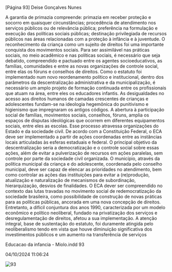 [Página 93]
Deise Gonçalves Nunes

A garantia de primazia compreende: primazia em receber
proteção e socorro em quaisquer circunstâncias; procedência
de atendimento nos serviços públicos ou de relevância
pública; preferência na formulação e execução das
políticas sociais públicas; destinação privilegiada de
recursos públicos nas áreas relacionadas com a proteção
à infância e à juventude.
O reconhecimento da criança como um sujeito de direitos foi uma
importante conquista dos movimentos sociais. Para ser assimilável nas
práticas sociais, no meio acadêmico e nas políticas sociais, é necessário
que seja debatido, compreendido e pactuado entre os agentes socioeducativos, as famílias, comunidades e entre as novas organizações de
controle social, entre elas os fóruns e conselhos de direitos. Como o
estatuto foi implementado num novo reordenamento político e institucional, dentro dos parâmetros da descentralização administrativa e
da municipalização, é necessário um amplo projeto de formação continuada entre os profissionais que atuam na área, entre eles os educadores infantis. As desigualdades no acesso aos direitos humanos de
camadas crescentes de crianças e adolescentes fundam-se na ideologia
hegemônica do punitivismo e higienismo que impregnaram os antigos
códigos. A abertura à participação social de famílias, movimentos
sociais, conselhos, fóruns, amplia os espaços de disputas ideológicas
que ocorrem em diferentes equipamentos sociais, entre eles as escolas.
Esse processo atravessa organizações do Estado e da sociedade civil.
De acordo com a Constituição Federal, o ECA deve ser implementado
a partir de ações coordenadas entre as instâncias locais articuladas às
esferas estaduais e federal. O principal objetivo da descentralização
seria a democratização e o controle social sobre essas ações, além de
evitar a pulverização de recursos em ações paralelas, sem controle por
parte da sociedade civil organizada. O município, através da política
municipal da criança e do adolescente, coordenada pelo conselho municipal, deve ser capaz de elencar as prioridades no atendimento, bem
como controlar as ações das instituições para evitar a (re)produção,
atualização e naturalização de mecanismos de subordinação, hierarquização, desvios de finalidades.
O ECA dever ser compreendido no contexto das lutas travadas no
movimento social de redemocratização da sociedade brasileira, como
possibilidade de construção de novas práticas para as políticas públicas, ancorada em uma nova concepção de direitos. Entretanto, a
difícil conjuntura dos anos 1990, caracterizada por um modelo econômico e político neoliberal, fundado na privatização dos serviços e desregulamentação de direitos, afetou a sua implementação. A atenção
integral, base de sustentação do estatuto, foi duramente atingida pelo
neoliberalismo tendo em vista que houve diminuição significativa dos
investimentos públicos e um aumento na transferência de serviços


Educacao da infancia - Miolo.indd 93

04/10/2024 11:06:24

![93](./img/page_93-01.jpg)
